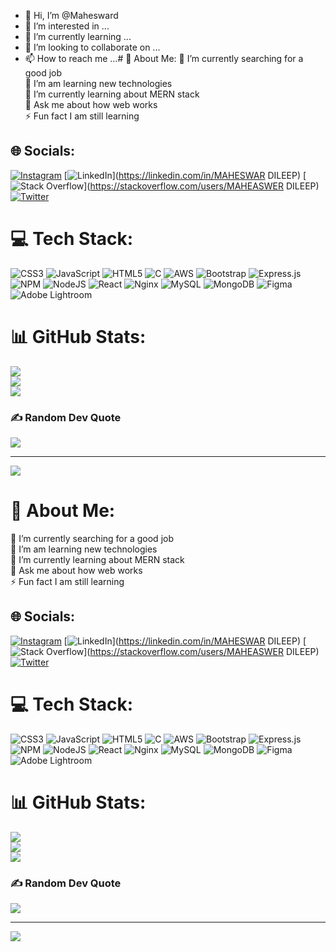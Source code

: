 - 👋 Hi, I’m @Mahesward
- 👀 I’m interested in ...
- 🌱 I’m currently learning ...
- 💞️ I’m looking to collaborate on ...
- 📫 How to reach me ...# 💫 About Me:
🔭 I’m currently searching for a good job<br>👯 I’m am learning new technologies<br>🌱 I’m currently learning about MERN stack<br>💬 Ask me about how web works<br>⚡ Fun fact I am still learning 


## 🌐 Socials:
[![Instagram](https://img.shields.io/badge/Instagram-%23E4405F.svg?logo=Instagram&logoColor=white)](https://instagram.com/maheswar_dileep) [![LinkedIn](https://img.shields.io/badge/LinkedIn-%230077B5.svg?logo=linkedin&logoColor=white)](https://linkedin.com/in/MAHESWAR DILEEP) [![Stack Overflow](https://img.shields.io/badge/-Stackoverflow-FE7A16?logo=stack-overflow&logoColor=white)](https://stackoverflow.com/users/MAHEASWER DILEEP) [![Twitter](https://img.shields.io/badge/Twitter-%231DA1F2.svg?logo=Twitter&logoColor=white)](https://twitter.com/MaheswarDileep) 

# 💻 Tech Stack:
![CSS3](https://img.shields.io/badge/css3-%231572B6.svg?style=for-the-badge&logo=css3&logoColor=white) ![JavaScript](https://img.shields.io/badge/javascript-%23323330.svg?style=for-the-badge&logo=javascript&logoColor=%23F7DF1E) ![HTML5](https://img.shields.io/badge/html5-%23E34F26.svg?style=for-the-badge&logo=html5&logoColor=white) ![C](https://img.shields.io/badge/c-%2300599C.svg?style=for-the-badge&logo=c&logoColor=white) ![AWS](https://img.shields.io/badge/AWS-%23FF9900.svg?style=for-the-badge&logo=amazon-aws&logoColor=white) ![Bootstrap](https://img.shields.io/badge/bootstrap-%23563D7C.svg?style=for-the-badge&logo=bootstrap&logoColor=white) ![Express.js](https://img.shields.io/badge/express.js-%23404d59.svg?style=for-the-badge&logo=express&logoColor=%2361DAFB) ![NPM](https://img.shields.io/badge/NPM-%23000000.svg?style=for-the-badge&logo=npm&logoColor=white) ![NodeJS](https://img.shields.io/badge/node.js-6DA55F?style=for-the-badge&logo=node.js&logoColor=white) ![React](https://img.shields.io/badge/react-%2320232a.svg?style=for-the-badge&logo=react&logoColor=%2361DAFB) ![Nginx](https://img.shields.io/badge/nginx-%23009639.svg?style=for-the-badge&logo=nginx&logoColor=white) ![MySQL](https://img.shields.io/badge/mysql-%2300f.svg?style=for-the-badge&logo=mysql&logoColor=white) ![MongoDB](https://img.shields.io/badge/MongoDB-%234ea94b.svg?style=for-the-badge&logo=mongodb&logoColor=white) 	![Figma](https://img.shields.io/badge/figma-%23F24E1E.svg?style=for-the-badge&logo=figma&logoColor=white) ![Adobe Lightroom](https://img.shields.io/badge/Adobe%20Lightroom-31A8FF.svg?style=for-the-badge&logo=Adobe%20Lightroom&logoColor=white)
# 📊 GitHub Stats:
![](https://github-readme-stats.vercel.app/api?username=Mahesward&theme=dark&hide_border=false&include_all_commits=true&count_private=true)<br/>
![](https://github-readme-streak-stats.herokuapp.com/?user=Mahesward&theme=dark&hide_border=false)<br/>
![](https://github-readme-stats.vercel.app/api/top-langs/?username=Mahesward&theme=dark&hide_border=false&include_all_commits=true&count_private=true&layout=compact)

### ✍️ Random Dev Quote
![](https://quotes-github-readme.vercel.app/api?type=horizontal&theme=radical)

---
[![](https://visitcount.itsvg.in/api?id=Mahesward&icon=0&color=0)](https://visitcount.itsvg.in)

<!-- Proudly created with GPRM ( https://gprm.itsvg.in ) -->

# 💫 About Me:
🔭 I’m currently searching for a good job<br>👯 I’m am learning new technologies<br>🌱 I’m currently learning about MERN stack<br>💬 Ask me about how web works<br>⚡ Fun fact I am still learning 


## 🌐 Socials:
[![Instagram](https://img.shields.io/badge/Instagram-%23E4405F.svg?logo=Instagram&logoColor=white)](https://instagram.com/maheswar_dileep) [![LinkedIn](https://img.shields.io/badge/LinkedIn-%230077B5.svg?logo=linkedin&logoColor=white)](https://linkedin.com/in/MAHESWAR DILEEP) [![Stack Overflow](https://img.shields.io/badge/-Stackoverflow-FE7A16?logo=stack-overflow&logoColor=white)](https://stackoverflow.com/users/MAHEASWER DILEEP) [![Twitter](https://img.shields.io/badge/Twitter-%231DA1F2.svg?logo=Twitter&logoColor=white)](https://twitter.com/MaheswarDileep) 

# 💻 Tech Stack:
![CSS3](https://img.shields.io/badge/css3-%231572B6.svg?style=for-the-badge&logo=css3&logoColor=white) ![JavaScript](https://img.shields.io/badge/javascript-%23323330.svg?style=for-the-badge&logo=javascript&logoColor=%23F7DF1E) ![HTML5](https://img.shields.io/badge/html5-%23E34F26.svg?style=for-the-badge&logo=html5&logoColor=white) ![C](https://img.shields.io/badge/c-%2300599C.svg?style=for-the-badge&logo=c&logoColor=white) ![AWS](https://img.shields.io/badge/AWS-%23FF9900.svg?style=for-the-badge&logo=amazon-aws&logoColor=white) ![Bootstrap](https://img.shields.io/badge/bootstrap-%23563D7C.svg?style=for-the-badge&logo=bootstrap&logoColor=white) ![Express.js](https://img.shields.io/badge/express.js-%23404d59.svg?style=for-the-badge&logo=express&logoColor=%2361DAFB) ![NPM](https://img.shields.io/badge/NPM-%23000000.svg?style=for-the-badge&logo=npm&logoColor=white) ![NodeJS](https://img.shields.io/badge/node.js-6DA55F?style=for-the-badge&logo=node.js&logoColor=white) ![React](https://img.shields.io/badge/react-%2320232a.svg?style=for-the-badge&logo=react&logoColor=%2361DAFB) ![Nginx](https://img.shields.io/badge/nginx-%23009639.svg?style=for-the-badge&logo=nginx&logoColor=white) ![MySQL](https://img.shields.io/badge/mysql-%2300f.svg?style=for-the-badge&logo=mysql&logoColor=white) ![MongoDB](https://img.shields.io/badge/MongoDB-%234ea94b.svg?style=for-the-badge&logo=mongodb&logoColor=white) 	![Figma](https://img.shields.io/badge/figma-%23F24E1E.svg?style=for-the-badge&logo=figma&logoColor=white) ![Adobe Lightroom](https://img.shields.io/badge/Adobe%20Lightroom-31A8FF.svg?style=for-the-badge&logo=Adobe%20Lightroom&logoColor=white)
# 📊 GitHub Stats:
![](https://github-readme-stats.vercel.app/api?username=Mahesward&theme=dark&hide_border=false&include_all_commits=true&count_private=true)<br/>
![](https://github-readme-streak-stats.herokuapp.com/?user=Mahesward&theme=dark&hide_border=false)<br/>
![](https://github-readme-stats.vercel.app/api/top-langs/?username=Mahesward&theme=dark&hide_border=false&include_all_commits=true&count_private=true&layout=compact)

### ✍️ Random Dev Quote
![](https://quotes-github-readme.vercel.app/api?type=horizontal&theme=radical)

---
[![](https://visitcount.itsvg.in/api?id=Mahesward&icon=0&color=0)](https://visitcount.itsvg.in)

<!-- Proudly created with GPRM ( https://gprm.itsvg.in ) -->

<!---
Mahesward/Mahesward is a ✨ special ✨ repository because its `README.md` (this file) appears on your GitHub profile.
You can click the Preview link to take a look at your changes.
--->
